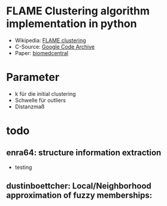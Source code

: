 # FLAME Clustering algorithm implementation in python
* Wikipedia: [FLAME clustering](https://en.wikipedia.org/wiki/FLAME_clustering)
* C-Source: [Google Code Archive](https://code.google.com/archive/p/flame-clustering/source/default/source)
* Paper: [biomedcentral](https://bmcbioinformatics.biomedcentral.com/articles/10.1186/1471-2105-8-3)

# Parameter
* k für die initial clustering
* Schwelle für outliers
* Distanzmaß

# todo
## enra64: structure information extraction
* testing

## dustinboettcher: Local/Neighborhood approximation of fuzzy memberships: